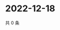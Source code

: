 # 2022-12-18

共 0 条

<!-- BEGIN WEIBO -->
<!-- 最后更新时间 Sun Dec 18 2022 12:00:42 GMT+0800 (China Standard Time) -->

<!-- END WEIBO -->
